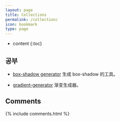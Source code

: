 ```yaml
---
layout: page
title: Collections
permalink: /collection/
icon: bookmark
type: page
---
```


* content
{:toc}

## 공부

* [box-shadow generator](http://www.cssmatic.com/box-shadow)
    生成 box-shadow 的工具。

* [gradient-generator](http://www.cssmatic.com/gradient-generator)
    渐变生成器。

## Comments

{% include comments.html %}
